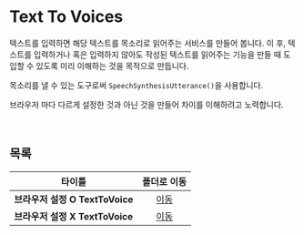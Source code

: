 # Text To Voices
텍스트를 입력하면 해당 텍스트를 목소리로 읽어주는 서비스를 만들어 봅니다. 이 후, 텍스트를 입력하거나 혹은 입력하지 않아도 작성된 텍스트를 읽어주는 기능을 만들 때 도입할 수 있도록 미리 이해하는 것을 목적으로 만듭니다.   

목소리를 낼 수 있는 도구로써 ```SpeechSynthesisUtterance()```을 사용합니다.   

브라우저 마다 다르게 설정한 것과 아닌 것을 만들어 차이를 이해하려고 노력합니다.   

<br/>

## 목록
|타이틀|폴더로 이동|
|---|:---:|
|**브라우저 설정 O TextToVoice**|[이동](https://github.com/Hschan2/LearnJavascript/tree/main/TextToVoices/TextToVoice2)|
|**브라우저 설정 X TextToVoice**|[이동](https://github.com/Hschan2/LearnJavascript/tree/main/TextToVoices/TextToVoice)|